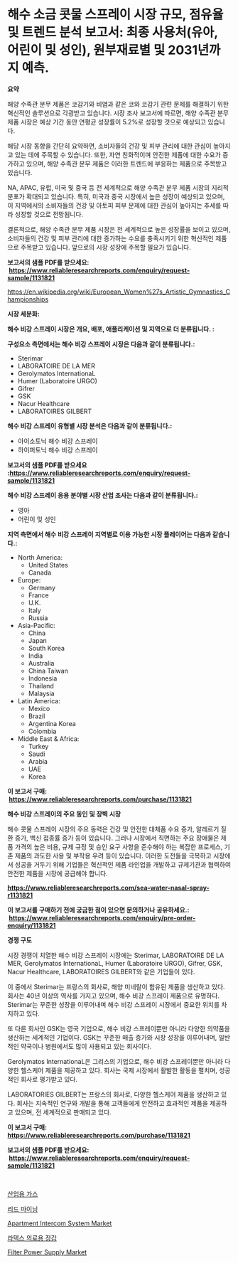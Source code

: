 <p><h1>해수 소금 콧물 스프레이 시장 규모, 점유율 및 트렌드 분석 보고서: 최종 사용처(유아, 어린이 및 성인), 원부재료별 및 2031년까지 예측.</h1></p><p><strong>요약</strong></p>
<p><p>해양 수족관 분무 제품은 코감기와 비염과 같은 코와 코감기 관련 문제를 해결하기 위한 혁신적인 솔루션으로 각광받고 있습니다. 시장 조사 보고서에 따르면, 해양 수족관 분무 제품 시장은 예상 기간 동안 연평균 성장률이 5.2%로 성장할 것으로 예상되고 있습니다.</p><p>해당 시장 동향을 간단히 요약하면, 소비자들의 건강 및 피부 관리에 대한 관심이 높아지고 있는 데에 주목할 수 있습니다. 또한, 자연 친화적이며 안전한 제품에 대한 수요가 증가하고 있으며, 해양 수족관 분무 제품은 이러한 트렌드에 부응하는 제품으로 주목받고 있습니다.</p><p>NA, APAC, 유럽, 미국 및 중국 등 전 세계적으로 해양 수족관 분무 제품 시장의 지리적 분포가 확대되고 있습니다. 특히, 미국과 중국 시장에서 높은 성장이 예상되고 있으며, 이 지역에서의 소비자들의 건강 및 아토피 피부 문제에 대한 관심이 높아지는 추세를 따라 성장할 것으로 전망됩니다.</p><p>결론적으로, 해양 수족관 분무 제품 시장은 전 세계적으로 높은 성장률을 보이고 있으며, 소비자들의 건강 및 피부 관리에 대한 증가하는 수요를 충족시키기 위한 혁신적인 제품으로 주목받고 있습니다. 앞으로의 시장 성장에 주목할 필요가 있습니다.</p></p>
<p><strong>보고서의 샘플 PDF를 받으세요: &nbsp;<a href="https://www.reliableresearchreports.com/enquiry/request-sample/1131821">https://www.reliableresearchreports.com/enquiry/request-sample/1131821</a></strong></p>
<p><a href="https://en.wikipedia.org/wiki/European_Women%27s_Artistic_Gymnastics_Championships">https://en.wikipedia.org/wiki/European_Women%27s_Artistic_Gymnastics_Championships</a></p>
<p><strong>시장 세분화:</strong></p>
<p><strong> 해수 비강 스프레이 시장은 개요, 배포, 애플리케이션 및 지역으로 더 분류됩니다. :</strong></p>
<p><strong>구성요소 측면에서는 해수 비강 스프레이 시장은 다음과 같이 분류됩니다.:</strong></p>
<p><ul><li>Sterimar</li><li>LABORATOIRE DE LA MER</li><li>Gerolymatos InternationaL</li><li>Humer (Laboratoire URGO)</li><li>Gifrer</li><li>GSK</li><li>Nacur Healthcare</li><li>LABORATOIRES GILBERT</li></ul></p>
<p><strong> 해수 비강 스프레이 유형별 시장 분석은 다음과 같이 분류됩니다.:</strong></p>
<p><ul><li>아이소토닉 해수 비강 스프레이</li><li>하이퍼토닉 해수 비강 스프레이</li></ul></p>
<p><strong>보고서의 샘플 PDF를 받으세요 :<a href="https://www.reliableresearchreports.com/enquiry/request-sample/1131821">https://www.reliableresearchreports.com/enquiry/request-sample/1131821</a></strong></p>
<p><strong> 해수 비강 스프레이 응용 분야별 시장 산업 조사는 다음과 같이 분류됩니다.:</strong></p>
<p><ul><li>영아</li><li>어린이 및 성인</li></ul></p>
<p><strong>지역 측면에서 해수 비강 스프레이 지역별로 이용 가능한 시장 플레이어는 다음과 같습니다.:</strong></p>
<p><ul>
    <li>
        North America:
        <ul>
            <li>United States</li>
            <li>Canada</li>
        </ul>
    </li>
    <li>
        Europe:
        <ul>
            <li>Germany</li>
            <li>France</li>
            <li>U.K.</li>
            <li>Italy</li>
            <li>Russia</li>
        </ul>
    </li>
    <li>
        Asia-Pacific:
        <ul>
            <li>China</li>
            <li>Japan</li>
            <li>South Korea</li>
            <li>India</li>
            <li>Australia</li>
            <li>China Taiwan</li>
            <li>Indonesia</li>
            <li>Thailand</li>
            <li>Malaysia</li>
        </ul>
    </li>
    <li>
        Latin America:
        <ul>
            <li>Mexico</li>
            <li>Brazil</li>
            <li>Argentina Korea</li>
            <li>Colombia</li>
        </ul>
    </li>
    <li>
        Middle East & Africa:
        <ul>
            <li>Turkey</li>
            <li>Saudi</li>
            <li>Arabia</li>
            <li>UAE</li>
            <li>Korea</li>
        </ul>
    </li>
    </ul></p>
<p><strong>이 보고서 구매: &nbsp;<a href="https://www.reliableresearchreports.com/purchase/1131821">https://www.reliableresearchreports.com/purchase/1131821</a></strong></p>
<p><strong>해수 비강 스프레이의 주요 동인 및 장벽 시장</strong></p>
<p><p>해수 콧물 스프레이 시장의 주요 동력은 건강 및 안전한 대체품 수요 증가, 알레르기 질환 증가, 백신 접종률 증가 등이 있습니다. 그러나 시장에서 직면하는 주요 장애물은 제품 가격의 높은 비용, 규제 규정 및 승인 요구 사항을 준수해야 하는 복잡한 프로세스, 기존 제품의 과도한 사용 및 부작용 우려 등이 있습니다. 이러한 도전들을 극복하고 시장에서 성공을 거두기 위해 기업들은 혁신적인 제품 라인업을 개발하고 규제기관과 협력하여 안전한 제품을 시장에 공급해야 합니다.</p></p>
<p><strong><a href="https://www.reliableresearchreports.com/sea-water-nasal-spray-r1131821">https://www.reliableresearchreports.com/sea-water-nasal-spray-r1131821</a></strong></p>
<p><strong>이 보고서를 구매하기 전에 궁금한 점이 있으면 문의하거나 공유하세요.: &nbsp;<a href="https://www.reliableresearchreports.com/enquiry/pre-order-enquiry/1131821">https://www.reliableresearchreports.com/enquiry/pre-order-enquiry/1131821</a></strong></p>
<p><strong>경쟁 구도</strong></p>
<p><p>시장 경쟁이 치열한 해수 비강 스프레이 시장에는 Sterimar, LABORATOIRE DE LA MER, Gerolymatos InternationaL, Humer (Laboratoire URGO), Gifrer, GSK, Nacur Healthcare, LABORATOIRES GILBERT와 같은 기업들이 있다. </p><p>이 중에서 Sterimar는 프랑스의 회사로, 해양 미네랄이 함유된 제품을 생산하고 있다. 회사는 40년 이상의 역사를 가지고 있으며, 해수 비강 스프레이 제품으로 유명하다. Sterimar는 꾸준한 성장을 이루어내며 해수 비강 스프레이 시장에서 중요한 위치를 차지하고 있다.</p><p>또 다른 회사인 GSK는 영국 기업으로, 해수 비강 스프레이뿐만 아니라 다양한 의약품을 생산하는 세계적인 기업이다. GSK는 꾸준한 매출 증가와 시장 성장을 이루어내며, 일반적인 약국이나 병원에서도 많이 사용되고 있는 회사이다.</p><p>Gerolymatos InternationaL은 그리스의 기업으로, 해수 비강 스프레이뿐만 아니라 다양한 헬스케어 제품을 제공하고 있다. 회사는 국제 시장에서 활발한 활동을 펼치며, 성공적인 회사로 평가받고 있다.</p><p>LABORATORIES GILBERT는 프랑스의 회사로, 다양한 헬스케어 제품을 생산하고 있다. 회사는 지속적인 연구와 개발을 통해 고객들에게 안전하고 효과적인 제품을 제공하고 있으며, 전 세계적으로 판매되고 있다.</p></p>
<p><strong>이 보고서 구매: &nbsp; <a href="https://www.reliableresearchreports.com/purchase/1131821">https://www.reliableresearchreports.com/purchase/1131821</a></strong></p>
<p><strong>보고서의 샘플 PDF를 받으세요: &nbsp;<a href="https://www.reliableresearchreports.com/enquiry/request-sample/1131821">https://www.reliableresearchreports.com/enquiry/request-sample/1131821</a></strong><strong></strong></p>
<p>&nbsp;</p>
<p><p><a href="https://github.com/sougarounis/Market-Research-Report-List-5/blob/main/592658838353.md">산업용 가스</a></p><p><a href="https://medium.com/@czbtzkwc9/%EC%A3%BC%EC%9A%94-%EA%B4%91%EC%82%B0-%EC%8B%9C%EC%9E%A5-%EA%B7%9C%EB%AA%A8-%EC%8B%9C%EC%9E%A5-%EC%84%B8%EB%B6%84%ED%99%94-%EC%8B%9C%EC%9E%A5-%ED%8A%B8%EB%A0%8C%EB%93%9C-%EB%B0%8F-%EC%84%B1%EC%9E%A5-%EB%B6%84%EC%84%9D-%EC%98%88%EC%B8%A1%EC%9D%80-2031%EB%85%84%EA%B9%8C%EC%A7%80-%EA%B3%84%EC%86%8D%EB%90%A9%EB%8B%88%EB%8B%A4-aa4389c0b9e9">리드 마이닝</a></p><p><a href="https://medium.com/@karleeprice2004/global-apartment-intercom-system-market-is-projected-to-grow-at-a-cagr-of-8-8-686a7ec092e5">Apartment Intercom System Market</a></p><p><a href="https://medium.com/@czbtzkwc9/%EB%9D%BC%ED%85%8D%EC%8A%A4-%EC%9D%98%EB%A3%8C%EC%9A%A9-%EC%9E%A5%EA%B0%91-%EC%8B%9C%EC%9E%A5-%EA%B7%9C%EB%AA%A8-%EB%B0%8F-%EC%A0%90%EC%9C%A0%EC%9C%A8-%EB%B6%84%EC%84%9D-%EC%84%B1%EC%9E%A5-%EB%8F%99%ED%96%A5-%EB%B0%8F-%EC%98%88%EC%B8%A1-2024%EB%85%84-2031%EB%85%84-f4b03eebee18">라텍스 의료용 장갑</a></p><p><a href="https://medium.com/@marcoshoppe2023/global-filter-power-supply-market-status-2024-2031-and-forecast-by-region-product-end-use-ea1028e9285a">Filter Power Supply Market</a></p></p>